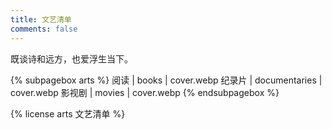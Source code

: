 ```yaml
---
title: 文艺清单
comments: false
---
```


<div class="text-center">既谈诗和远方，也爱浮生当下。</div>

{% subpagebox arts %}
阅读 | books | cover.webp
纪录片 | documentaries | cover.webp
影视剧 | movies | cover.webp
{% endsubpagebox %}

{% license arts 文艺清单 %}